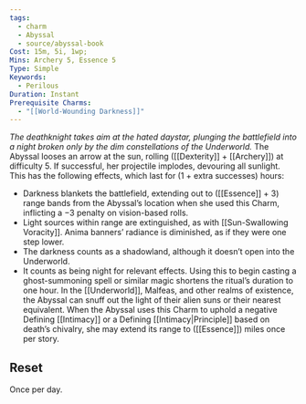 ```yaml
---
tags:
  - charm
  - Abyssal
  - source/abyssal-book
Cost: 15m, 5i, 1wp; 
Mins: Archery 5, Essence 5
Type: Simple
Keywords:
  - Perilous
Duration: Instant
Prerequisite Charms:
  - "[[World-Wounding Darkness]]"
---
```

*The deathknight takes aim at the hated daystar, plunging the battlefield into a night broken only by the dim constellations of the Underworld.*
The Abyssal looses an arrow at the sun, rolling ([[Dexterity]] + [[Archery]]) at difficulty 5. If successful, her projectile implodes, devouring all sunlight. This has the following effects, which last for (1 + extra successes) hours:
 - Darkness blankets the battlefield, extending out to ([[Essence]] + 3) range bands from the Abyssal’s location when she used this Charm, inflicting a −3 penalty on vision-based rolls.
 - Light sources within range are extinguished, as with [[Sun-Swallowing Voracity]]. Anima banners’ radiance is diminished, as if they were one step lower.
 - The darkness counts as a shadowland, although it doesn’t open into the Underworld.
 - It counts as being night for relevant effects. Using this to begin casting a ghost-summoning spell or similar magic shortens the ritual’s duration to one hour.
In the [[Underworld]], Malfeas, and other realms of existence, the Abyssal can snuff out the light of their alien suns or their nearest equivalent.
When the Abyssal uses this Charm to uphold a negative Defining [[Intimacy]] or a Defining [[Intimacy|Principle]] based on death’s chivalry, she may extend its range to ([[Essence]]) miles once per story.
## Reset 
Once per day.